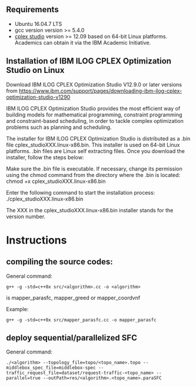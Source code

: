 
## Requirements
- Ubuntu 16.04.7 LTS
- gcc version version >= 5.4.0
- [cplex studio](https://www-01.ibm.com/software/commerce/optimization/cplex-optimizer/) version >= 12.09 based on 64-bit Linux platforms. Academics can obtain it via the IBM Academic Initiative.



## Installation of IBM ILOG CPLEX Optimization Studio on Linux 

Download IBM ILOG CPLEX Optimization Studio V12.9.0 or later versions from https://www.ibm.com/support/pages/downloading-ibm-ilog-cplex-optimization-studio-v1290

IBM ILOG CPLEX Optimization Studio provides the most efficient way of building models for mathematical programming, constraint programming and constraint-based scheduling, in order to tackle complex optimization problems such as planning and scheduling.

The installer for IBM ILOG CPLEX Optimization Studio is distributed as a .bin file cplex_studioXXX.linux-x86.bin. This installer is used on 64-bit Linux platforms. .bin files are Linux self extracting files. Once you download the installer, follow the steps below:

Make sure the .bin file is executable. If necessary, change its permission using the chmod command from the directory where the .bin is located:
chmod +x cplex_studioXXX.linux-x86.bin

Enter the following command to start the installation process:
./cplex_studioXXX.linux-x86.bin


The XXX in the cplex_studioXXX.linux-x86.bin installer stands for the version number.


# Instructions


## compiling the source codes:

General command:
```shell
g++ -g -std=c++0x src/<algorithm>.cc -o <algorithm>
```
<algorithm> is mapper_parasfc, mapper_greed or mapper_coordvnf
 
Example:
```shell
g++ -g -std=c++0x src/mapper_parasfc.cc -o mapper_parasfc
```

## deploy sequential/parallelized SFC
General command:
```shell
./<algorithm> --topology_file=topo/<topo_name>.topo --middlebox_spec_file=middlebox-spec --traffic_request_file=dataset/request-traffic-<topo_name> --parallel=true --outPath=res/<algorithm>.<topo_name>.paraSFC 
```




